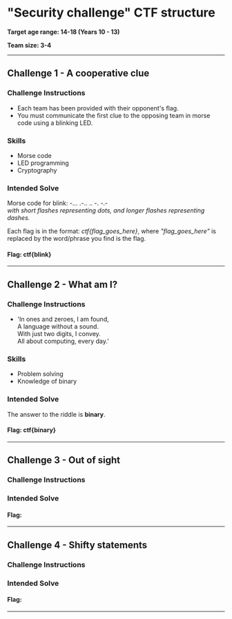 # "Security challenge" CTF structure

**Target age range: 14-18 (Years 10 - 13)**

**Team size: 3-4**

---

## Challenge 1 - A cooperative clue
### Challenge Instructions
- Each team has been provided with their opponent's flag.
- You must communicate the first clue to the opposing team in morse code using a blinking LED.

  
### Skills
- Morse code
- LED programming
- Cryptography

  
### Intended Solve
Morse code for blink:
-... .-.. .. -. -.-  
_with short flashes representing dots, and longer flashes representing dashes._

Each flag is in the format: _ctf{flag_goes_here}_, where _"flag_goes_here"_ is replaced by the word/phrase you find is the flag.

#### Flag: ctf{blink}

---

## Challenge 2 - What am I?
### Challenge Instructions
- 'In ones and zeroes,  I am found,  
  A language without a sound.  
  With just two digits, I convey.   
  All about computing, every day.'

### Skills
- Problem solving
- Knowledge of binary

### Intended Solve
The answer to the riddle is **binary**.

#### Flag: ctf{binary}

---

## Challenge 3 - Out of sight
### Challenge Instructions

### Intended Solve

#### Flag: 

---

## Challenge 4 - Shifty statements
### Challenge Instructions

### Intended Solve

#### Flag: 

---


